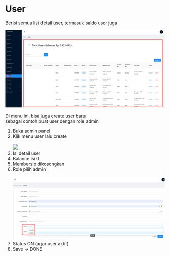 # User

Berisi semua list detail user, termasuk saldo user juga

![](<../.gitbook/assets/image (58).png>)

Di menu ini, bisa juga create user baru\
sebagai contoh buat user dengan role admin&#x20;

1. Buka admin panel
2. Klik menu user lalu create\
   \
   ![](<../.gitbook/assets/Screenshot\_28 (1).png>)
3. Isi detail user
4. Balance isi 0
5. Membersip dikosongkan
6. Role pilih admin\
   \
   ![](<../.gitbook/assets/image (35).png>)
7. Status ON (agar user aktif)
8. Save -> DONE

